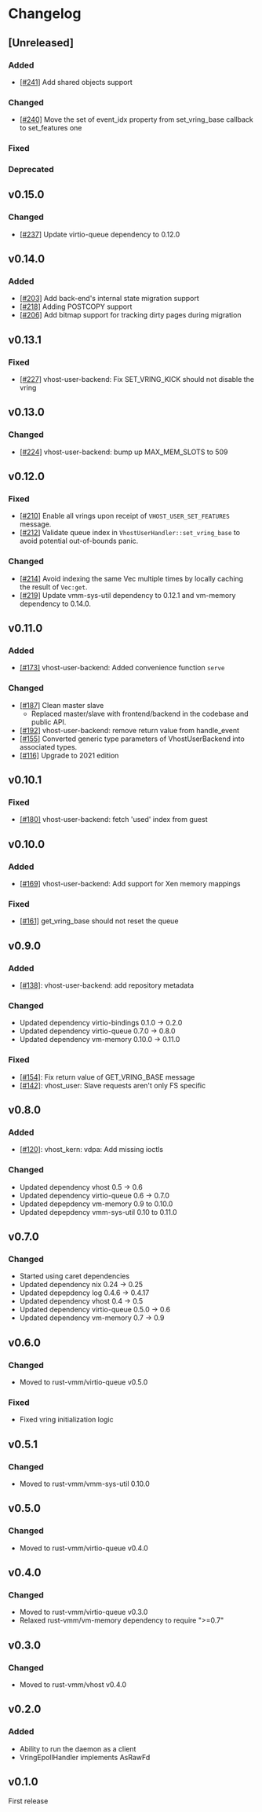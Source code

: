 # Changelog
## [Unreleased]

### Added
- [[#241]](https://github.com/rust-vmm/vhost/pull/241) Add shared objects support

### Changed
- [[#240]](https://github.com/rust-vmm/vhost/pull/240) Move the set of event_idx property from set_vring_base callback to set_features one

### Fixed

### Deprecated

## v0.15.0

### Changed
- [[#237]](https://github.com/rust-vmm/vhost/pull/237) Update virtio-queue dependency to 0.12.0

## v0.14.0

### Added
- [[#203]](https://github.com/rust-vmm/vhost/pull/203) Add back-end's internal state migration support
- [[#218]](https://github.com/rust-vmm/vhost/pull/218) Adding POSTCOPY support
- [[#206]](https://github.com/rust-vmm/vhost/pull/206) Add bitmap support for tracking dirty pages during migration

## v0.13.1

### Fixed

- [[#227]](https://github.com/rust-vmm/vhost/pull/227) vhost-user-backend: Fix SET_VRING_KICK should not disable the vring

## v0.13.0

### Changed
- [[#224]](https://github.com/rust-vmm/vhost/pull/224) vhost-user-backend: bump up MAX_MEM_SLOTS to 509

## v0.12.0

### Fixed
- [[#210](https://github.com/rust-vmm/vhost/pull/210)] Enable all vrings upon receipt of `VHOST_USER_SET_FEATURES`
  message.
- [[#212](https://github.com/rust-vmm/vhost/pull/212)] Validate queue index in `VhostUserHandler::set_vring_base`
  to avoid potential out-of-bounds panic.

### Changed
- [[#214](https://github.com/rust-vmm/vhost/pull/214)] Avoid indexing the same Vec multiple times by locally caching the
  result of `Vec:get`.
- [[#219]](https://github.com/rust-vmm/vhost/pull/219) Update vmm-sys-util dependency to 0.12.1 and vm-memory dependency to 0.14.0.

## v0.11.0

### Added
- [[#173]](https://github.com/rust-vmm/vhost/pull/173) vhost-user-backend: Added convenience function `serve`

### Changed
- [[#187]](https://github.com/rust-vmm/vhost/pull/187) Clean master slave
  - Replaced master/slave with frontend/backend in the codebase and public API.
- [[#192]](https://github.com/rust-vmm/vhost/pull/192) vhost-user-backend: remove return value from handle_event
- [[#155]](https://github.com/rust-vmm/vhost/pull/155) Converted generic type
  parameters of VhostUserBackend into associated types.
- [[#116]](https://github.com/rust-vmm/vhost/pull/116) Upgrade to 2021 edition

## v0.10.1

### Fixed
- [[#180]](https://github.com/rust-vmm/vhost/pull/180) vhost-user-backend: fetch 'used' index from guest

## v0.10.0

### Added
- [[#169]](https://github.com/rust-vmm/vhost/pull/160) vhost-user-backend: Add support for Xen memory mappings

### Fixed
- [[#161]](https://github.com/rust-vmm/vhost/pull/161) get_vring_base should not reset the queue

## v0.9.0

### Added
- [[#138]](https://github.com/rust-vmm/vhost/pull/138): vhost-user-backend: add repository metadata

### Changed
- Updated dependency virtio-bindings 0.1.0 -> 0.2.0
- Updated dependency virtio-queue 0.7.0 -> 0.8.0
- Updated dependency vm-memory 0.10.0 -> 0.11.0

### Fixed
- [[#154]](https://github.com/rust-vmm/vhost/pull/154): Fix return value of GET_VRING_BASE message
- [[#142]](https://github.com/rust-vmm/vhost/pull/142): vhost_user: Slave requests aren't only FS specific

## v0.8.0

### Added
- [[#120]](https://github.com/rust-vmm/vhost/pull/120): vhost_kern: vdpa: Add missing ioctls

### Changed
- Updated dependency vhost 0.5 -> 0.6
- Updated dependency virtio-queue 0.6 -> 0.7.0
- Updated depepdency vm-memory 0.9 to 0.10.0
- Updated depepdency vmm-sys-util 0.10 to 0.11.0

## v0.7.0

### Changed

- Started using caret dependencies
- Updated dependency nix 0.24 -> 0.25
- Updated depepdency log 0.4.6 -> 0.4.17
- Updated dependency vhost 0.4 -> 0.5
- Updated dependency virtio-queue 0.5.0 -> 0.6
- Updated dependency vm-memory 0.7 -> 0.9

## v0.6.0

### Changed

- Moved to rust-vmm/virtio-queue v0.5.0

### Fixed

- Fixed vring initialization logic

## v0.5.1

### Changed
- Moved to rust-vmm/vmm-sys-util 0.10.0

## v0.5.0

### Changed

- Moved to rust-vmm/virtio-queue v0.4.0

## v0.4.0

### Changed

- Moved to rust-vmm/virtio-queue v0.3.0
- Relaxed rust-vmm/vm-memory dependency to require ">=0.7"

## v0.3.0

### Changed

- Moved to rust-vmm/vhost v0.4.0

## v0.2.0

### Added

- Ability to run the daemon as a client
- VringEpollHandler implements AsRawFd

## v0.1.0

First release
